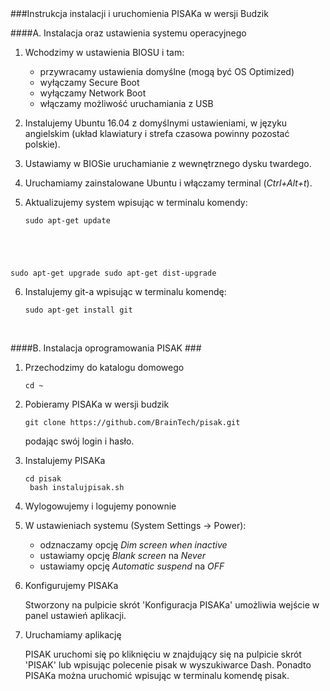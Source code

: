 <div style="text-align:center"></div>
###Instrukcja instalacji i uruchomienia PISAKa w wersji Budzik

####A. Instalacja oraz ustawienia systemu operacyjnego

1. Wchodzimy w ustawienia BIOSU i tam:
     * przywracamy ustawienia domyślne (mogą być OS Optimized)
     * wyłączamy Secure Boot
     * wyłączamy Network Boot
     * włączamy możliwość uruchamiania z USB
  
2. Instalujemy Ubuntu 16.04 z domyślnymi ustawieniami, w języku angielskim (układ klawiatury i strefa czasowa powinny pozostać polskie).

3. Ustawiamy w BIOSie uruchamianie z wewnętrznego dysku twardego.

4. Uruchamiamy zainstalowane Ubuntu i włączamy terminal (*Ctrl+Alt+t*).

5. Aktualizujemy system wpisując w terminalu komendy:

    <pre><code>sudo apt-get update
sudo apt-get upgrade
sudo apt-get dist-upgrade</code></pre>
    
6. Instalujemy git-a wpisując w terminalu komendę:

    <pre><code>sudo apt-get install git</code></pre>

</br>

####B. Instalacja oprogramowania PISAK ###
1. Przechodzimy do katalogu domowego

    <pre><code>cd ~</code></pre>

2. Pobieramy PISAKa w wersji budzik
    
    <pre><code>git clone https://github.com/BrainTech/pisak.git</code></pre>
    
    podając swój login i hasło.
    
3. Instalujemy PISAKa
    
    <pre><code>cd pisak
    bash instalujpisak.sh</code></pre>

4. Wylogowujemy i logujemy ponownie

5. W ustawieniach systemu (System Settings -> Power):

    * odznaczamy opcję *Dim screen when inactive* 
    * ustawiamy opcję *Blank screen* na *Never*
    * ustawiamy opcję *Automatic suspend* na *OFF*

6. Konfigurujemy PISAKa

    Stworzony na pulpicie skrót 'Konfiguracja PISAKa' umożliwia wejście w panel ustawień aplikacji.

7. Uruchamiamy aplikację

    PISAK uruchomi się po kliknięciu w znajdujący się na pulpicie skrót 'PISAK' lub wpisując polecenie pisak w wyszukiwarce Dash. Ponadto PISAKa można uruchomić wpisując w terminalu komendę pisak.
